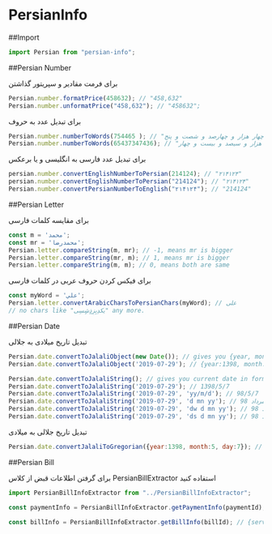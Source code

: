 # PersianInfo

##Import

```js
import Persian from "persian-info";
```

##Persian Number

برای فرمت مقادیر و سپریتور گذاشتن

```js
Persian.number.formatPrice(458632); // "458,632"
Persian.number.unformatPrice("458,632"); // "458632";
```

برای تبدیل عدد به حروف

```js
Persian.number.numberToWords(754465 ); // "هفتصد و پنجاه و چهار هزار و چهارصد و شصت و پنج"
Persian.number.numberToWords(65437347436); // "شش میلیون میلیارد و پانصد و چهل و سه تریلیون و هفتصد و سی و چهار میلیارد و هفتصد و چهل و سه میلیون و ششصد و چهل و یک هزار و سیصد و بیست و چهار "
```

برای تبدیل عدد فارسی به انگلیسی و یا برعکس

```js
persian.number.convertEnglishNumberToPersian(214124); // "۲۱۴۱۲۴"
persian.number.convertEnglishNumberToPersian("214124"); // "۲۱۴۱۲۴"
Persian.number.convertPersianNumberToEnglish("۲۱۴۱۲۴"); // "214124"
```


##Persian Letter

برای مقایسه کلمات فارسی

```js
const m = 'محمد';
const mr = 'محمدرضا';
Persian.letter.compareString(m, mr); // -1, means mr is bigger
Persian.letter.compareString(mr, m); // 1, means mr is bigger
Persian.letter.compareString(m, m); // 0, means both are same

```
برای فیکس کردن حروف عربی در کلمات فارسی

```js
const myWord = 'علي';
Persian.letter.convertArabicCharsToPersianChars(myWord); // علی
// no chars like "يك‍دِبِزِذِِشِِسِى" any more.
```


##Persian Date

تبدیل تاریخ میلادی به جلالی

```js
Persian.date.convertToJalaliObject(new Date()); // gives you {year, month, day}
Persian.date.convertToJalaliObject('2019-07-29'); // {year:1398, month:5, day:7}

Persian.date.convertToJalaliString(); // gives you current date in forman yyyy/mm/dd
Persian.date.convertToJalaliString('2019-07-29'); // 1398/5/7
Persian.date.convertToJalaliString('2019-07-29', 'yy/m/d'); // 98/5/7
Persian.date.convertToJalaliString('2019-07-29', 'd mn yy'); // ـ 7 مرداد 98
Persian.date.convertToJalaliString('2019-07-29', 'dw d mn yy'); // ـ دوشنبه 7 مرداد 98
Persian.date.convertToJalaliString('2019-07-29', 'ds d mn yy'); // ـ د 7 مرداد 98
```

تبدیل تاریخ جلالی به میلادی

```js
Persian.date.convertJalaliToGregorian({year:1398, month:5, day:7}); // returns an object of type `Date`
```

##Persian Bill

برای گرفتن اطلاعات قبض از کلاس PersianBillExtractor استفاده کنید

```js
import PersianBillInfoExtractor from "../PersianBillInfoExtractor";

const paymentInfo = PersianBillInfoExtractor.getPaymentInfo(paymentId); // {billPrice, yearCode, period}

const billInfo = PersianBillInfoExtractor.getBillInfo(billId); // {serviceType, placeCode, subscribeNumber, serviceImage}
```
